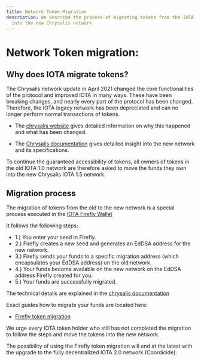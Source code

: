 ```yaml
---
title: Network Token Migration
description: We describe the process of migrating tokens from the IOTA legacy network
  into the new Chrysalis network
---
```


# Network Token migration:

## Why does IOTA migrate tokens?

The Chrysalis network update in April 2021 changed the core functionalities of the protocol and improved IOTA in many ways. These have been breaking changes, and nearly every part of the protocol has been changed. Therefore, the IOTA legacy network has been depreciated and can no longer perform normal transactions of tokens.

- The [chrysalis website](https://chrysalis.iota.org/) gives detailed information on why this happened and what has been changed.

- The [Chrysalis documentation](/introduction/welcome) gives detailed insight into the new network and its specifications.

To continue the guaranteed accessibility of tokens, all owners of tokens in the old IOTA 1.0 network are therefore asked to move the funds they own into the new Chrysalis IOTA 1.5 network.

## Migration process

The migration of tokens from the old to the new network is a special process executed in the [IOTA Firefly Wallet](https://firely.iota.org)

It follows the following steps:

- 1.) You enter your seed in Firefly.
- 2.) Firefly creates a new seed and generates an EdDSA address for the new network.
- 3.) Firefly sends your funds to a specific migration address (which encapsulates your EdDSA address) on the old network.
- 4.) Your funds become available on the new network on the EdDSA address Firefly created for you.
- 5.) Your funds are successfully migrated.

The technical details are explained in the [chrysalis documentation](/introduction/explanations/update/migration_mechanism)

Exact guides how to migrate your funds are located here:

- [Firefly token migration](/wallets/firefly/general#firefly-token-migration)

We urge every IOTA token holder who still has not completed the migration to follow the steps and move the tokens into the new network.

The possibility of using the Firefly token migration will end at the latest with the upgrade to the fully decentralized IOTA 2.0 network (Coordicide).


